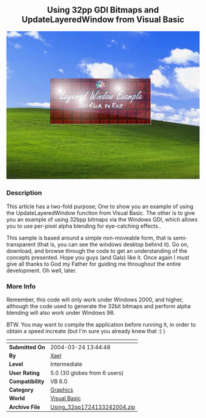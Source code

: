 ﻿<div align="center">

## Using 32pp GDI Bitmaps and UpdateLayeredWindow from Visual Basic

<img src="PIC2004325157261831.jpg">
</div>

### Description

This article has a two-fold purpose; One to show you an example of using the UpdateLayeredWindow function from Visual Basic. The other is to give you an example of using 32bpp bitmaps via the Windows GDI, which allows you to use per-pixel alpha blending for eye-catching effects..

This sample is based around a simple non-moveable form, that is semi-transparent (that is, you can see the windows desktop behind it). Go on, download, and browse through the code to get an understanding of the concepts presented. Hope you guys (and Gals) like it. Once again I must give all thanks to God my Father for guiding me throughout the entire development. Oh well, later.
 
### More Info
 
Remember, this code will only work under Windows 2000, and higher, although the code used to generate the 32bit bitmaps and perform alpha blending will also work under Windows 98.

BTW. You may want to compile the application before running it, in order to obtain a speed increate (but I'm sure you already knew that :) )


<span>             |<span>
---                |---
**Submitted On**   |2004-03-24 13:44:48
**By**             |[Xael](https://github.com/Planet-Source-Code/PSCIndex/blob/master/ByAuthor/xael.md)
**Level**          |Intermediate
**User Rating**    |5.0 (30 globes from 6 users)
**Compatibility**  |VB 6\.0
**Category**       |[Graphics](https://github.com/Planet-Source-Code/PSCIndex/blob/master/ByCategory/graphics__1-46.md)
**World**          |[Visual Basic](https://github.com/Planet-Source-Code/PSCIndex/blob/master/ByWorld/visual-basic.md)
**Archive File**   |[Using\_32pp1724133242004\.zip](https://github.com/Planet-Source-Code/xael-using-32pp-gdi-bitmaps-and-updatelayeredwindow-from-visual-basic__1-52629/archive/master.zip)








